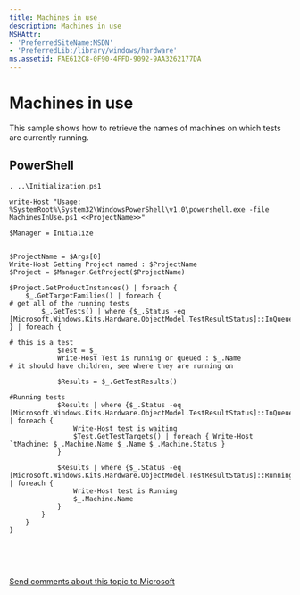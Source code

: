 ```yaml
---
title: Machines in use
description: Machines in use
MSHAttr:
- 'PreferredSiteName:MSDN'
- 'PreferredLib:/library/windows/hardware'
ms.assetid: FAE612C8-0F90-4FFD-9092-9AA3262177DA
---
```


# Machines in use


This sample shows how to retrieve the names of machines on which tests are currently running.

## <span id="PowerShell"></span><span id="powershell"></span><span id="POWERSHELL"></span>**PowerShell**


``` syntax
. ..\Initialization.ps1

write-Host "Usage: %SystemRoot%\System32\WindowsPowerShell\v1.0\powershell.exe -file MachinesInUse.ps1 <<ProjectName>>"

$Manager = Initialize


$ProjectName = $Args[0]
Write-Host Getting Project named : $ProjectName
$Project = $Manager.GetProject($ProjectName)

$Project.GetProductInstances() | foreach {    
    $_.GetTargetFamilies() | foreach {
# get all of the running tests
        $_.GetTests() | where {$_.Status -eq [Microsoft.Windows.Kits.Hardware.ObjectModel.TestResultStatus]::InQueue } | foreach {
            
# this is a test
            $Test = $_
            Write-Host Test is running or queued : $_.Name
# it should have children, see where they are running on
            
            $Results = $_.GetTestResults()
            
#Running tests
            $Results | where {$_.Status -eq [Microsoft.Windows.Kits.Hardware.ObjectModel.TestResultStatus]::InQueue} | foreach {
                Write-Host test is waiting
                $Test.GetTestTargets() | foreach { Write-Host `tMachine: $_.Machine.Name $_.Name $_.Machine.Status }
            }
        
            $Results | where {$_.Status -eq [Microsoft.Windows.Kits.Hardware.ObjectModel.TestResultStatus]::Running} | foreach {
                Write-Host test is Running
                $_.Machine.Name
            }
        }       
    }
}
```

 

 

[Send comments about this topic to Microsoft](mailto:wsddocfb@microsoft.com?subject=Documentation%20feedback%20%5Bp_hlk_om\p_hlk_om%5D:%20Machines%20in%20use%20%20RELEASE:%20%288/1/2017%29&body=%0A%0APRIVACY%20STATEMENT%0A%0AWe%20use%20your%20feedback%20to%20improve%20the%20documentation.%20We%20don't%20use%20your%20email%20address%20for%20any%20other%20purpose,%20and%20we'll%20remove%20your%20email%20address%20from%20our%20system%20after%20the%20issue%20that%20you're%20reporting%20is%20fixed.%20While%20we're%20working%20to%20fix%20this%20issue,%20we%20might%20send%20you%20an%20email%20message%20to%20ask%20for%20more%20info.%20Later,%20we%20might%20also%20send%20you%20an%20email%20message%20to%20let%20you%20know%20that%20we've%20addressed%20your%20feedback.%0A%0AFor%20more%20info%20about%20Microsoft's%20privacy%20policy,%20see%20http://privacy.microsoft.com/en-us/default.aspx. "Send comments about this topic to Microsoft")





